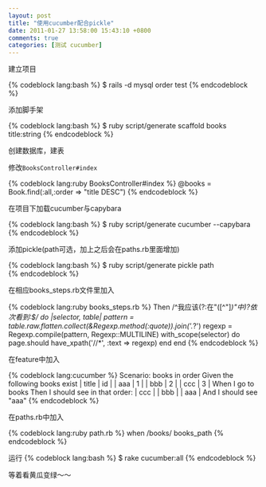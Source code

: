 ```yaml
---
layout: post
title: "使用cucumber配合pickle"
date: 2011-01-27 13:58:00 15:43:10 +0800
comments: true
categories: [测试 cucumber]
---
```

建立项目  

{% codeblock lang:bash %}
$ rails -d mysql order test
{% endcodeblock %}

添加脚手架 

{% codeblock lang:bash %}
$ ruby script/generate scaffold books title:string
{% endcodeblock %}


创建数据库，建表

修改`BooksController#index`

{% codeblock lang:ruby BooksController#index %}
@books = Book.find(:all,:order => "title DESC")
{% endcodeblock %}

在项目下加载cucumber与capybara

{% codeblock lang:bash %}
$ ruby script/generate cucumber --capybara
{% endcodeblock %}

添加pickle(path可选，加上之后会在paths.rb里面增加)

{% codeblock lang:bash %}
$ ruby script/generate pickle path    
{% endcodeblock %}

在相应books_steps.rb文件里加入

{% codeblock lang:ruby books_steps.rb %}
Then /^我应该(?:在"([^"]*)"中)?依次看到:$/ do |selector, table|
  pattern = table.raw.flatten.collect(&Regexp.method(:quote)).join('.*?')
  regexp = Regexp.compile(pattern, Regexp::MULTILINE)
  with_scope(selector) do
    page.should have_xpath('//*', :text => regexp)
  end
end
{% endcodeblock %}


在feature中加入

{% codeblock lang:cucumber  %}
Scenario: books in order
Given the following books exist
  | title   | id |
  | aaa  | 1  |
  | bbb  | 2  |
  | ccc   | 3  |
When I go to books
Then I should see in that order:
  | ccc    |
  | bbb    | 
  | aaa    | 
And I should see "aaa" 
{% endcodeblock %}

在paths.rb中加入

{% codeblock lang:ruby  path.rb %}
when /books/
  books_path
{% endcodeblock %}

运行
{% codeblock lang:bash %}
$ rake cucumber:all
{% endcodeblock %}

等着看黄瓜变绿～～